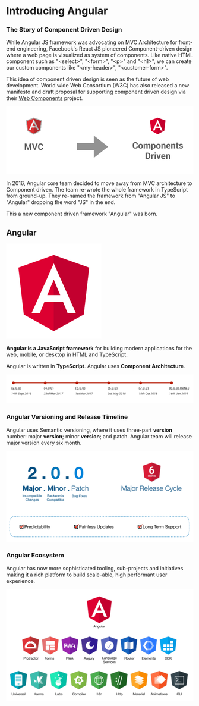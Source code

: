 # Introducing Angular

### The Story of Component Driven Design

While Angular JS framework was advocating on MVC Architecture for front-end engineering, Facebook's React JS pioneered Component-driven design where a web page is visualized as system of components. Like native HTML component such as "&lt;select&gt;", "&lt;form&gt;", "&lt;p&gt;" and "&lt;h1&gt;", we can create our custom components like "&lt;my-header&gt;", "&lt;customer-form&gt;". 

This idea of component driven design is seen as the future of web development. World wide Web Consortium \(W3C\) has also released a new manifesto and draft proposal for supporting component driven design via their [Web Components](https://webcomponents.org) project. 

![Angular moving away from MVC to Component Driven Architecture](../.gitbook/assets/mvc-to-component-driven.PNG)

In 2016, Angular core team decided to move away from MVC architecture to Component driven. The team re-wrote the whole framework in TypeScript from ground-up. They re-named the framework from "Angular JS" to "Angular" dropping the word "JS" in the end. 

This  a new component driven framework "Angular" was born. 

## Angular

![Angular Logo](../.gitbook/assets/angular-logo.png)

**Angular is a JavaScript framework** for building modern applications for the web, mobile, or desktop in HTML and TypeScript.

Angular is written in **TypeScript**. Angular uses **Component Architecture**.

![Angular Timeline](../.gitbook/assets/angular-timeline.PNG)

### Angular Versioning and Release Timeline

Angular uses Semantic versioning, where it uses three-part **version** number: major **version**; minor **version**; and patch. Angular team will release major version every six month.

![](../.gitbook/assets/angular-versioning.PNG)

### Angular Ecosystem

Angular has now more sophisticated tooling, sub-projects and initiatives making it a rich platform to build scale-able, high performant user experience. 

![](../.gitbook/assets/angular-ecosystem.PNG)

